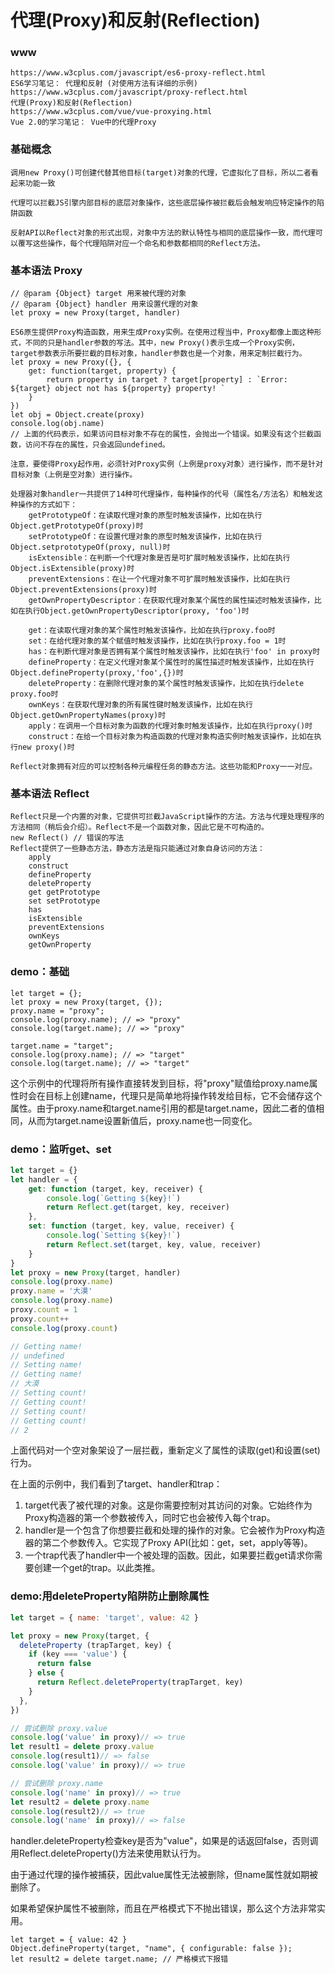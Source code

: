 # 代理(Proxy)和反射(Reflection)

### www
    https://www.w3cplus.com/javascript/es6-proxy-reflect.html
    ES6学习笔记： 代理和反射 (对使用方法有详细的示例)
    https://www.w3cplus.com/javascript/proxy-reflect.html
    代理(Proxy)和反射(Reflection)
    https://www.w3cplus.com/vue/vue-proxying.html
    Vue 2.0的学习笔记： Vue中的代理Proxy

### 基础概念
    调用new Proxy()可创建代替其他目标(target)对象的代理，它虚拟化了目标，所以二者看起来功能一致

    代理可以拦截JS引擎内部目标的底层对象操作，这些底层操作被拦截后会触发响应特定操作的陷阱函数

    反射API以Reflect对象的形式出现，对象中方法的默认特性与相同的底层操作一致，而代理可以覆写这些操作，每个代理陷阱对应一个命名和参数都相同的Reflect方法。
### 基本语法 Proxy
    // @param {Object} target 用来被代理的对象
    // @param {Object} handler 用来设置代理的对象
    let proxy = new Proxy(target, handler)

    ES6原生提供Proxy构造函数，用来生成Proxy实例。在使用过程当中，Proxy都像上面这种形式，不同的只是handler参数的写法。其中，new Proxy()表示生成一个Proxy实例，target参数表示所要拦截的目标对象，handler参数也是一个对象，用来定制拦截行为。
    let proxy = new Proxy({}, {
        get: function(target, property) {
            return property in target ? target[property] : `Error: ${target} object not has ${property} property! `
        }
    })
    let obj = Object.create(proxy) 
    console.log(obj.name)
    // 上面的代码表示，如果访问目标对象不存在的属性，会抛出一个错误。如果没有这个拦截函数，访问不存在的属性，只会返回undefined。

    注意，要使得Proxy起作用，必须针对Proxy实例（上例是proxy对象）进行操作，而不是针对目标对象（上例是空对象）进行操作。

    处理器对象handler一共提供了14种可代理操作，每种操作的代号（属性名/方法名）和触发这种操作的方式如下：
        getPrototypeOf：在读取代理对象的原型时触发该操作，比如在执行Object.getPrototypeOf(proxy)时
        setPrototypeOf：在设置代理对象的原型时触发该操作，比如在执行Object.setprototypeOf(proxy, null)时
        isExtensible：在判断一个代理对象是否是可扩展时触发该操作，比如在执行Object.isExtensible(proxy)时
        preventExtensions：在让一个代理对象不可扩展时触发该操作，比如在执行Object.preventExtensions(proxy)时
        getOwnPropertyDescriptor：在获取代理对象某个属性的属性描述时触发该操作，比如在执行Object.getOwnPropertyDescriptor(proxy, 'foo')时

        get：在读取代理对象的某个属性时触发该操作，比如在执行proxy.foo时
        set：在给代理对象的某个赋值时触发该操作，比如在执行proxy.foo = 1时
        has：在判断代理对象是否拥有某个属性时触发该操作，比如在执行'foo' in proxy时
        defineProperty：在定义代理对象某个属性时的属性描述时触发该操作，比如在执行Object.defineProperty(proxy,'foo',{})时
        deleteProperty：在删除代理对象的某个属性时触发该操作，比如在执行delete proxy.foo时
        ownKeys：在获取代理对象的所有属性键时触发该操作，比如在执行Object.getOwnPropertyNames(proxy)时
        apply：在调用一个目标对象为函数的代理对象时触发该操作，比如在执行proxy()时
        construct：在给一个目标对象为构造函数的代理对象构造实例时触发该操作，比如在执行new proxy()时

    Reflect对象拥有对应的可以控制各种元编程任务的静态方法。这些功能和Proxy一一对应。

### 基本语法 Reflect
    Reflect只是一个内置的对象，它提供可拦截JavaScript操作的方法。方法与代理处理程序的方法相同（稍后会介绍）。Reflect不是一个函数对象，因此它是不可构造的。
    new Reflect() // 错误的写法
    Reflect提供了一些静态方法，静态方法是指只能通过对象自身访问的方法：
        apply 
        construct 
        defineProperty 
        deleteProperty
        get getPrototype
        set setPrototype
        has 
        isExtensible 
        preventExtensions 
        ownKeys
        getOwnProperty


### demo：基础
```
let target = {}; 
let proxy = new Proxy(target, {}); 
proxy.name = "proxy"; 
console.log(proxy.name); // => "proxy" 
console.log(target.name); // => "proxy" 

target.name = "target"; 
console.log(proxy.name); // => "target" 
console.log(target.name); // => "target"
```
这个示例中的代理将所有操作直接转发到目标，将"proxy"赋值给proxy.name属性时会在目标上创建name，代理只是简单地将操作转发给目标，它不会储存这个属性。由于proxy.name和target.name引用的都是target.name，因此二者的值相同，从而为target.name设置新值后，proxy.name也一同变化。
    
### demo：监听get、set
```js
let target = {}
let handler = {
    get: function (target, key, receiver) {
        console.log(`Getting ${key}!`)
        return Reflect.get(target, key, receiver)
    },
    set: function (target, key, value, receiver) {
        console.log(`Setting ${key}!`)
        return Reflect.set(target, key, value, receiver)
    }
}
let proxy = new Proxy(target, handler)
console.log(proxy.name)
proxy.name = '大漠' 
console.log(proxy.name)
proxy.count = 1 
proxy.count++
console.log(proxy.count)

// Getting name!
// undefined
// Setting name!
// Getting name!
// 大漠
// Setting count!
// Getting count!
// Setting count!
// Getting count!
// 2
```
上面代码对一个空对象架设了一层拦截，重新定义了属性的读取(get)和设置(set)行为。

在上面的示例中，我们看到了target、handler和trap：

1. target代表了被代理的对象。这是你需要控制对其访问的对象。它始终作为Proxy构造器的第一个参数被传入，同时它也会被传入每个trap。
2. handler是一个包含了你想要拦截和处理的操作的对象。它会被作为Proxy构造器的第二个参数传入。它实现了Proxy API(比如：get，set，apply等等)。
3. 一个trap代表了handler中一个被处理的函数。因此，如果要拦截get请求你需要创建一个get的trap。以此类推。

### demo:用deleteProperty陷阱防止删除属性
```js
let target = { name: 'target', value: 42 }

let proxy = new Proxy(target, {
  deleteProperty (trapTarget, key) {
    if (key === 'value') {
      return false
    } else {
      return Reflect.deleteProperty(trapTarget, key)
    }
  },
})

// 尝试删除 proxy.value
console.log('value' in proxy)// => true
let result1 = delete proxy.value
console.log(result1)// => false
console.log('value' in proxy)// => true

// 尝试删除 proxy.name
console.log('name' in proxy)// => true
let result2 = delete proxy.name
console.log(result2)// => true
console.log('name' in proxy)// => false
```

handler.deleteProperty检查key是否为"value"，如果是的话返回false，否则调用Reflect.deleteProperty()方法来使用默认行为。

由于通过代理的操作被捕获，因此value属性无法被删除，但name属性就如期被删除了。

如果希望保护属性不被删除，而且在严格模式下不抛出错误，那么这个方法非常实用。
```
let target = { value: 42 } 
Object.defineProperty(target, "name", { configurable: false });
let result2 = delete target.name; // 严格模式下报错
```